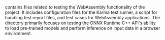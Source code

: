contains files related to testing the WebAssembly functionality of the project. It includes configuration files for the Karma test runner, a script for handling test report files, and test cases for WebAssembly applications. The directory primarily focuses on testing the ONNX Runtime C++ API's ability to load pre-trained models and perform inference on input data in a browser environment.